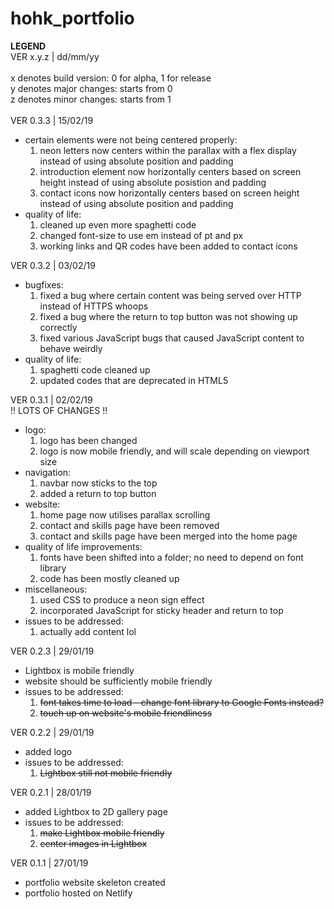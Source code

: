# hohk_portfolio
  
__LEGEND__\
VER x.y.z | dd/mm/yy\
\
x denotes build version: 0 for alpha, 1 for release\
y denotes major changes: starts from 0\
z denotes minor changes: starts from 1\
<br>
VER 0.3.3 | 15/02/19
- certain elements were not being centered properly:
  1. neon letters now centers within the parallax with a flex display instead of using absolute position and padding
  2. introduction element now horizontally centers based on screen height instead of using absolute posistion and padding
  3. contact icons now horizontally centers based on screen height instead of using absolute position and padding
- quality of life:
  1. cleaned up even more spaghetti code
  2. changed font-size to use em instead of pt and px
  3. working links and QR codes have been added to contact icons

VER 0.3.2 | 03/02/19
- bugfixes:
  1. fixed a bug where certain content was being served over HTTP instead of HTTPS whoops
  2. fixed a bug where the return to top button was not showing up correctly
  3. fixed various JavaScript bugs that caused JavaScript content to behave weirdly
- quality of life:
  1. spaghetti code cleaned up
  2. updated codes that are deprecated in HTML5

VER 0.3.1 | 02/02/19\
!! LOTS OF CHANGES !!
- logo:
  1. logo has been changed
  2. logo is now mobile friendly, and will scale depending on viewport size
- navigation:
  1. navbar now sticks to the top
  2. added a return to top button
- website:
  1. home page now utilises parallax scrolling
  2. contact and skills page have been removed
  3. contact and skills page have been merged into the home page
- quality of life improvements:
  1. fonts have been shifted into a folder; no need to depend on font library
  2. code has been mostly cleaned up
- miscellaneous:
  1. used CSS to produce a neon sign effect
  2. incorporated JavaScript for sticky header and return to top
- issues to be addressed:
  1. actually add content lol

VER 0.2.3 | 29/01/19
- Lightbox is mobile friendly
- website should be sufficiently mobile friendly
- issues to be addressed:
  1. ~~font takes time to load - change font library to Google Fonts instead?~~
  2. ~~touch up on website's mobile friendliness~~

VER 0.2.2 | 29/01/19
- added logo
- issues to be addressed:
  1. ~~Lightbox still not mobile friendly~~

VER 0.2.1 | 28/01/19
- added Lightbox to 2D gallery page
- issues to be addressed:
  1. ~~make Lightbox mobile friendly~~
  2. ~~center images in Lightbox~~

VER 0.1.1 | 27/01/19
- portfolio website skeleton created
- portfolio hosted on Netlify
